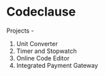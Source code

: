# Codeclause
Projects -
1. Unit Converter
2. Timer and Stopwatch 
3. Online Code Editor
4. Integrated Payment Gateway
